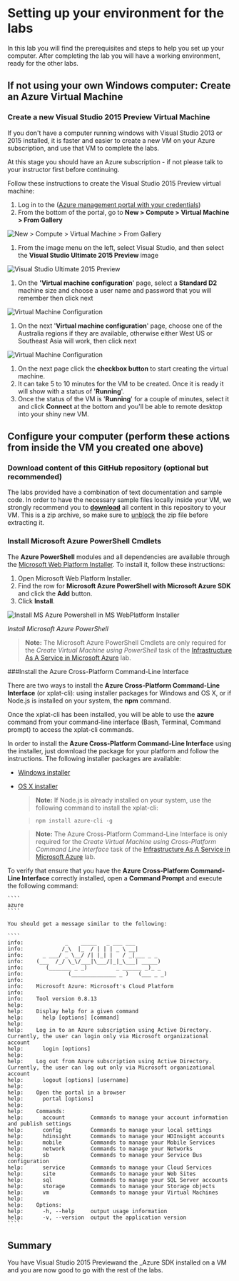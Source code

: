 Setting up your environment for the labs
========================================
In this lab you will find the prerequisites and steps to help you set up your computer. After completing the lab you will have a working environment, ready for the other labs.


If not using your own Windows computer: Create an Azure Virtual Machine
-----------------------
### Create a new Visual Studio 2015 Preview Virtual Machine
If you don't have a computer running windows with Visual Studio 2013 or 2015 installed, it is faster and easier to create a new VM on your Azure subscription, and use that VM to complete the labs.

At this stage you should have an Azure subscription - if not please talk to your instructor first before continuing.

Follow these instructions to create the Visual Studio 2015 Preview virtual machine:

1. Log in to the ([Azure management portal with your credentials](http://manage.windowsazure.com/))
1. From the bottom of the portal, go to **New > Compute > Virtual Machine > From Gallery**

![New > Compute > Virtual Machine > From Gallery](images/gallery.png?raw=true)

1. From the image menu on the left, select Visual Studio, and then select the **Visual Studio Ultimate 2015 Preview** image

![Visual Studio Ultimate 2015 Preview](images/visual-studio-image.png?raw=true)

1. On the **'Virtual machine configuration**' page, select a **Standard D2** machine size and choose a user name and password that you will remember then click next

![Virtual Machine Configuration](images/vm-configuration.png?raw=true)

1. On the next '**Virtual machine configuration**' page, choose one of the Australia regions if they are available, otherwise either West US or Southeast Asia will work, then click next

![Virtual Machine Configuration](images/vm-configuration2.png?raw=true)

1. On the next page click the **checkbox button** to start creating the virtual machine.
1. It can take 5 to 10 minutes for the VM to be created. Once it is ready it will show with a status of '**Running**'.
1. Once the status of the VM is '**Running**' for a couple of minutes, select it and click **Connect** at the bottom and you'll be able to remote desktop into your shiny new VM.



Configure your computer (perform these actions from inside the VM you created one above)
-----------------------

### Download content of this GitHub repository (optional but recommended)

The labs provided have a combination of text documentation and sample code. In order to have the necessary sample files locally inside your VM, we strongly recommend you to [**download**](https://github.com/Azure-Readiness/HOL-Intro-to-Azure/archive/master.zip) all content in this repository to your VM. This is a zip archive, so make sure to [unblock](http://blogs.msdn.com/b/delay/p/unblockingdownloadedfile.aspx) the zip file before extracting it.

### Install Microsoft Azure PowerShell Cmdlets

The **Azure PowerShell** modules and all dependencies are available through the [Microsoft Web Platform Installer](http://www.microsoft.com/web/downloads/platform.aspx). To install it, follow these instructions:

1. Open Microsoft Web Platform Installer.
1. Find the row for **Microsoft Azure PowerShell with Microsoft Azure SDK** and click the **Add** button. 
1. Click **Install**.

![Install MS Azure Powershell in MS WebPlatform Installer](images/install-ms-azure-powershell.png?raw=true)

_Install Microsoft Azure PowerShell_

>**Note:** The Microsoft Azure PowerShell Cmdlets are only required for the _Create Virtual Machine using PowerShell_ task of the [Infrastructure As A Service in Microsoft Azure](../create-virtual-machine) lab.

###Install the Azure Cross-Platform Command-Line Interface

There are two ways to install the **Azure Cross-Platform Command-Line Interface** (or xplat-cli): using installer packages for Windows and OS X, or if Node.js is installed on your system, the **npm** command. 

Once the xplat-cli has been installed, you will be able to use the **azure** command from your command-line interface (Bash, Terminal, Command prompt) to access the xplat-cli commands.

In order to install the **Azure Cross-Platform Command-Line Interface** using the installer, just download the package for your platform and follow the instructions. The following installer packages are available:

* [Windows installer](http://go.microsoft.com/?linkid=9828653&clcid=0x409)

* [OS X installer](http://go.microsoft.com/fwlink/?linkid=252249&clcid=0x409)

	> **Note:** If Node.js is already installed on your system, use the following command to install the xplat-cli:

	> ````
	> npm install azure-cli -g
	> ````

	>**Note:** The Azure Cross-Platform Command-Line Interface is only required for the _Create Virtual Machine using Cross-Platform Command Line Interface_ task of the [Infrastructure As A Service in Microsoft Azure](../create-virtual-machine) lab.

To verify that ensure that you have the **Azure Cross-Platform Command-Line Interface** correctly installed, open a **Command Prompt** and execute the following command:

	````
	azure
	````

	You should get a message similar to the following:

	````
	info:             _    _____   _ ___ ___
	info:            /_\  |_  / | | | _ \ __|
	info:      _ ___/ _ \__/ /| |_| |   / _|___ _ _
	info:    (___  /_/ \_\/___|\___/|_|_\___| _____)
	info:       (_______ _ _)         _ ______ _)_ _
	info:              (______________ _ )   (___ _ _)
	info:
	info:    Microsoft Azure: Microsoft's Cloud Platform
	info:
	info:    Tool version 0.8.13
	help:
	help:    Display help for a given command
	help:      help [options] [command]
	help:
	help:    Log in to an Azure subscription using Active Directory. Currently, the user can login only via Microsoft organizational account
	help:      login [options]
	help:
	help:    Log out from Azure subscription using Active Directory. Currently, the user can log out only via Microsoft organizational account
	help:      logout [options] [username]
	help:
	help:    Open the portal in a browser
	help:      portal [options]
	help:
	help:    Commands:
	help:      account        Commands to manage your account information and publish settings
	help:      config         Commands to manage your local settings
	help:      hdinsight      Commands to manage your HDInsight accounts
	help:      mobile         Commands to manage your Mobile Services
	help:      network        Commands to manage your Networks
	help:      sb             Commands to manage your Service Bus configuration
	help:      service        Commands to manage your Cloud Services
	help:      site           Commands to manage your Web Sites
	help:      sql            Commands to manage your SQL Server accounts
	help:      storage        Commands to manage your Storage objects
	help:      vm             Commands to manage your Virtual Machines
	help:
	help:    Options:
	help:      -h, --help     output usage information
	help:      -v, --version  output the application version
	````

Summary
-------

You have Visual Studio 2015 Previewand the _Azure SDK installed on a VM and you are now good to go with the rest of the labs.
